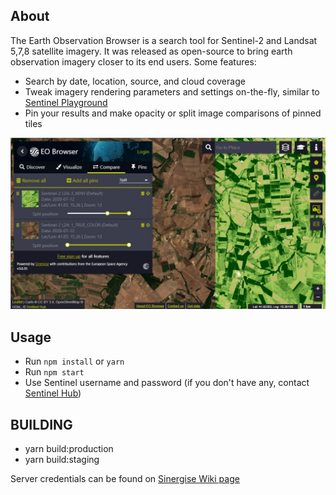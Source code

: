 ## About

The Earth Observation Browser is a search tool for Sentinel-2 and Landsat 5,7,8 satellite imagery. It was released as open-source to bring earth observation imagery closer to its end users.
Some features:

* Search by date, location, source, and cloud coverage
* Tweak imagery rendering parameters and settings on-the-fly, similar to [Sentinel Playground](http://apps.sentinel-hub.com/sentinel-playground/)
* Pin your results and make opacity or split image comparisons of pinned tiles

<img src="eobrowser.jpg" />

## Usage

* Run `npm install` or `yarn`
* Run `npm start`
* Use Sentinel username and password (if you don't have any, contact [Sentinel Hub](www.sentinel-hub.com))

## BUILDING

* yarn build:production
* yarn build:staging

Server credentials can be found on [Sinergise Wiki page](https://wiki.sinergise.com/Maintenance/SentinelApps)
